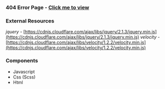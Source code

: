 ### 404 Error Page - [Click me to view](https://algobook-io.github.io/Frontend-plugins/loading_spinner/)

### External Resources
_jquery_ - [https://cdnjs.cloudflare.com/ajax/libs/jquery/2.1.3/jquery.min.js](https://cdnjs.cloudflare.com/ajax/libs/jquery/2.1.3/jquery.min.js)
_velocity_ - [https://cdnjs.cloudflare.com/ajax/libs/velocity/1.2.2/velocity.min.js](https://cdnjs.cloudflare.com/ajax/libs/velocity/1.2.2/velocity.min.js)

### Components
* Javascript 
* Css (Scss)
* Html
